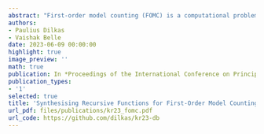 ```yaml
---
abstract: "First-order model counting (FOMC) is a computational problem that asks to count the models of a sentence in finite-domain first-order logic. In this paper, we argue that the capabilities of FOMC algorithms to date are limited by their inability to express many types of recursive computations. To enable such computations, we relax the restrictions that typically accompany domain recursion and generalise the circuits used to express a solution to an FOMC problem to directed graphs that may contain cycles. To this end, we adapt the most well-established (weighted) FOMC algorithm ForcLift to work with such graphs and introduce new compilation rules that can create cycle-inducing edges that encode recursive function calls. These improvements allow the algorithm to find efficient solutions to counting problems that were previously beyond its reach, including those that cannot be solved efficiently by any other exact FOMC algorithm. We end with a few conjectures on what classes of instances could be domain-liftable as a result."
authors:
- Paulius Dilkas
- Vaishak Belle
date: 2023-06-09 00:00:00
highlight: true
image_preview: ''
math: true
publication: In *Proceedings of the International Conference on Principles of Knowledge Representation and Reasoning (KR)*
publication_types:
- '1'
selected: true
title: 'Synthesising Recursive Functions for First-Order Model Counting: Challenges, Progress, and Conjectures'
url_pdf: files/publications/kr23_fomc.pdf
url_code: https://github.com/dilkas/kr23-db
---
```

